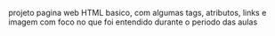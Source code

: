 projeto pagina web HTML basico, com algumas tags, atributos, links e imagem com foco no que foi entendido durante o periodo das aulas
